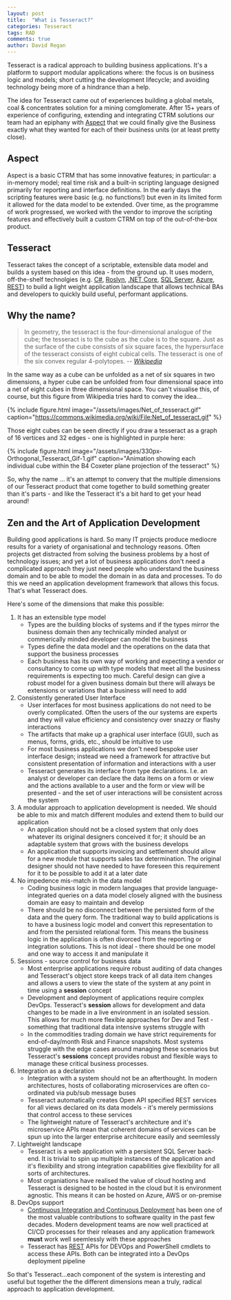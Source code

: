 ```yaml
---
layout: post
title:  "What is Tesseract?"
categories: Tesseract
tags: RAD 
comments: true
author: David Regan
---
```


Tesseract is a radical approach to building business applications. It's a platform to support modular applications where: the focus is on business logic and models; short cutting the development lifecycle; and avoiding technology being more of a hindrance than a help.

<!--more-->

The idea for Tesseract came out of experiences building a global metals, coal & concentrates solution for a mining comglomerate. After 15+ years of experience of configuring, extending and integrating CTRM solutions our team had an epiphany with [Aspect] that we could finally give the Business exactly what they wanted for each of their business units (or at least pretty close).

## Aspect

Aspect is a basic CTRM that has some innovative features; in particular: a in-memory model; real time risk and a built-in scripting language designed primarily for reporting and interface definitions. In the early days the scripting features were basic (e.g. no functions!) but even in its limited form it allowed for the data model to be extended. Over time, as the programme of work progressed, we worked with the vendor to improve the scripting features and effectively built a custom CTRM on top of the out-of-the-box product.

## Tesseract

Tesseract takes the concept of a scriptable, extensible data model and builds a system based on this idea - from the ground up. It uses modern, off-the-shelf technolgies (e.g. [C#], [Roslyn], [.NET Core], [SQL Server], [Azure], [REST]) to build a light weight application landscape that allows technical BAs and developers to quickly build useful, performant applications.

## Why the name?

> In geometry, the tesseract is the four-dimensional analogue of the cube; the tesseract is to the cube as the cube is to the square. Just as the surface of the cube consists of six square faces, the hypersurface of the tesseract consists of eight cubical cells. The tesseract is one of the six convex regular 4-polytopes.
> -- <cite>[Wikipedia](https://en.wikipedia.org/wiki/Tesseract)</cite>

In the same way as a cube can be unfolded as a net of six squares in two dimensions, a hyper cube can be unfolded from four dimensional space into a net of eight cubes in three dimensional space. You can't visualise this, of course, but this figure from Wikipedia tries hard to convey the idea...

{% include figure.html image="/assets/images/Net_of_tesseract.gif" caption="https://commons.wikimedia.org/wiki/File:Net_of_tesseract.gif" %}

Those eight cubes can be seen directly if you draw a tesseract as a graph of 16 vertices and 32 edges - one is highlighted in purple here:

{% include figure.html image="/assets/images/330px-Orthogonal_Tesseract_Gif-1.gif" caption="Animation showing each individual cube within the B4 Coxeter plane projection of the tesseract" %}

So, why the name ... it's an attempt to convery that the multiple dimensions of our Tesseract product that come together to build something greater than it's parts - and like the Tesseract it's a bit hard to get your head around!

## Zen and the Art of Application Development

Building good applications is hard. So many IT projects produce mediocre results for a variety of organisational and technology reasons. Often projects get distracted from solving the business problems by a host of technology issues; and yet a lot of business applications don't need a complicated approach they just need people who understand the business domain and to be able to model the domain in as data and processes. To do this we need an application development framework that allows this focus. That's what Tesseract does.

Here's some of the dimensions that make this possible:

1. It has an extensible type model
    - Types are the building blocks of systems and if the types mirror the business domain then any technically minded analyst or commerically minded developer can model the business
    - Types define the data model and the operations on the data that support the business processes
    - Each business has its own way of working and expecting a vendor or consultancy to come up with type models that meet all the business requirements is expecting too much. Careful design can give a robust model for a given business domain but there will always be extensions or variations that a business will need to add
2. Consistently generated User Interface
    - User interfaces for most business applications do not need to be overly complicated. Often the users of the our systems are experts and they will value efficiency and consistency over snazzy or flashy interactions
    - The artifacts that make up a graphical user interface (GUI), such as menus, forms, grids, etc., should be intuitive to use
    - For most business applications we don't need bespoke user interface design; instead we need a framework for attractive but consistent presentation of information and interactions with a user
    - Tesseract generates its interface from type declarations. I.e. an analyst or developer can declare the data items on a form or view and the actions available to a user and the form or view will be presented - and the set of user interactions will be consistent across the system
3. A modular approach to application development is needed. We should be able to mix and match different modules and extend them to build our application
    - An application should not be a closed system that only does whatever its original designers conceived it for; it should be an adaptable system that grows with the business develops
    - An application that supports invoicing and settlement should allow for a new module that supports sales tax determination. The original designer should not have needed to have foreseen this requirement for it to be possible to add it at a later date
4. No impedence mis-match in the data model
   - Coding business logic in modern languages that provide language-integrated queries on a data model closely aligned with the business domain are easy to maintain and develop
   - There should be no disconnect between the persisted form of the data and the query form. The traditional way to build applications is to have a business logic model and convert this representation to and from the persisted relational form. This means the business logic in the application is often divorced from the reporting or integration solutions. This is not ideal - there should be one model and one way to access it and manipulate it
5. Sessions - source control for business data  
    - Most enterprise applications require robust auditing of data changes and Tesseract's object store keeps track of all data item changes and allows a users to view the state of the system at any point in time using a **session** concept
    - Development and deployment of applications require complex DevOps. Tesseract's **session** allows for development and data changes to be made in a live environment in an isolated session. This allows for much more flexible approaches for Dev and Test - something that traditional data intensive systems struggle with
    - In the commodities trading domain we have strict requirements for end-of-day/month Risk and Finance snapshots. Most systems struggle with the edge cases around managing these scenarios but Tesseract's **sessions** concept provides robust and flexible ways to manage these critical business processes.
6. Integration as a declaration 
    - Integration with a system should not be an afterthought. In modern architectures, hosts of collaborating microservices are often co-ordinated via pub/sub message buses
    - Tesseract automatically creates Open API specified REST services for all views declared on its data models - it's merely permissions that control access to these services
    - The lightweight nature of Tesseract's architecture and it's microservice APIs mean that coherent domains of services can be spun up into the larger enterprise architecure easily and seemlessly
7. Lightweight landscape 
    - Tesseract is a web application with a persistent SQL Server back-end. It is trivial to spin up multiple instances of the application and it's flexibility and strong integration capabilities give flexibility for all sorts of architectures. 
    - Most organiations have realised the value of cloud hosting and Tesseract is designed to be hosted in the cloud but it is environment agnostic. This means it can be hosted on Azure, AWS or on-premise
8. DevOps support
    - [Continuous Integration and Continuous Deployment] has been one of the most valuable contributions to software quality in the past few decades. Modern development teams are now well practiced at CI/CD processes for their releases and any application framework **must** work well seemlessly with these approaches
    - Tesseract has [REST] APIs for DEVOps and PowerShell cmdlets to access these APIs. Both can be integrated into a DevOps deployment pipeline

So that's Tesseract...each component of the system is interesting and useful but together the the different dimensions mean a truly, radical approach to application development.


[.NET Core]: https://dotnet.microsoft.com/learn/dotnet/what-is-dotnet
[Aspect]: https://aspectenterprise.com/
[Roslyn]: https://docs.microsoft.com/en-gb/dotnet/csharp/roslyn-sdk/
[Azure]: http://foo
[SQL Server]: http://foo
[C#]: https://docs.microsoft.com/en-us/dotnet/csharp/
[Continuous Integration and Continuous Deployment]: https://en.wikipedia.org/wiki/CI/CD
[REST]: https://en.wikipedia.org/wiki/Representational_state_transfer